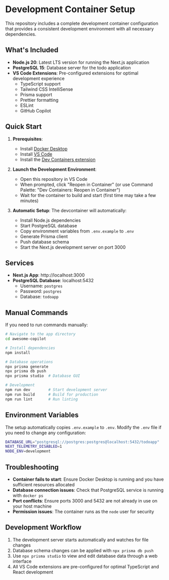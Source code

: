 # Development Container Setup

This repository includes a complete development container configuration that provides a consistent development environment with all necessary dependencies.

## What's Included

- **Node.js 20**: Latest LTS version for running the Next.js application
- **PostgreSQL 15**: Database server for the todo application
- **VS Code Extensions**: Pre-configured extensions for optimal development experience
  - TypeScript support
  - Tailwind CSS IntelliSense
  - Prisma support
  - Prettier formatting
  - ESLint
  - GitHub Copilot

## Quick Start

1. **Prerequisites**:
   - Install [Docker Desktop](https://www.docker.com/products/docker-desktop)
   - Install [VS Code](https://code.visualstudio.com/)
   - Install the [Dev Containers extension](https://marketplace.visualstudio.com/items?itemName=ms-vscode-remote.remote-containers)

2. **Launch the Development Environment**:
   - Open this repository in VS Code
   - When prompted, click "Reopen in Container" (or use Command Palette: "Dev Containers: Reopen in Container")
   - Wait for the container to build and start (first time may take a few minutes)

3. **Automatic Setup**:
   The devcontainer will automatically:
   - Install Node.js dependencies
   - Start PostgreSQL database
   - Copy environment variables from `.env.example` to `.env`
   - Generate Prisma client
   - Push database schema
   - Start the Next.js development server on port 3000

## Services

- **Next.js App**: http://localhost:3000
- **PostgreSQL Database**: localhost:5432
  - Username: `postgres`
  - Password: `postgres`
  - Database: `todoapp`

## Manual Commands

If you need to run commands manually:

```bash
# Navigate to the app directory
cd awesome-copilot

# Install dependencies
npm install

# Database operations
npx prisma generate
npx prisma db push
npx prisma studio  # Database GUI

# Development
npm run dev        # Start development server
npm run build      # Build for production
npm run lint       # Run linting
```

## Environment Variables

The setup automatically copies `.env.example` to `.env`. Modify the `.env` file if you need to change any configuration:

```bash
DATABASE_URL="postgresql://postgres:postgres@localhost:5432/todoapp"
NEXT_TELEMETRY_DISABLED=1
NODE_ENV=development
```

## Troubleshooting

- **Container fails to start**: Ensure Docker Desktop is running and you have sufficient resources allocated
- **Database connection issues**: Check that PostgreSQL service is running with `docker ps`
- **Port conflicts**: Ensure ports 3000 and 5432 are not already in use on your host machine
- **Permission issues**: The container runs as the `node` user for security

## Development Workflow

1. The development server starts automatically and watches for file changes
2. Database schema changes can be applied with `npx prisma db push`
3. Use `npx prisma studio` to view and edit database data through a web interface
4. All VS Code extensions are pre-configured for optimal TypeScript and React development
